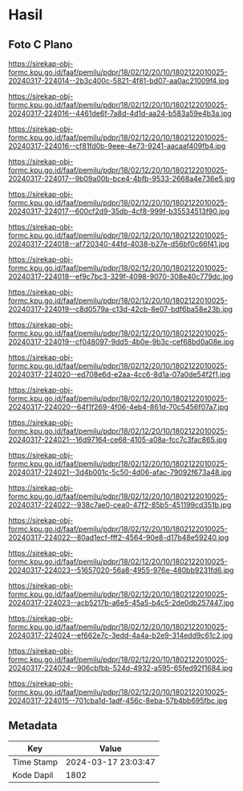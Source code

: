 # Hasil

## Foto C Plano

https://sirekap-obj-formc.kpu.go.id/faaf/pemilu/pdpr/18/02/12/20/10/1802122010025-20240317-224014--2b3c400c-5821-4f81-bd07-aa0ac21009f4.jpg

https://sirekap-obj-formc.kpu.go.id/faaf/pemilu/pdpr/18/02/12/20/10/1802122010025-20240317-224016--4461de6f-7a8d-4d1d-aa24-b583a59e4b3a.jpg

https://sirekap-obj-formc.kpu.go.id/faaf/pemilu/pdpr/18/02/12/20/10/1802122010025-20240317-224016--cf81fd0b-9eee-4e73-9241-aacaaf409fb4.jpg

https://sirekap-obj-formc.kpu.go.id/faaf/pemilu/pdpr/18/02/12/20/10/1802122010025-20240317-224017--9b09a00b-bce4-4bfb-9533-2668a4e736e5.jpg

https://sirekap-obj-formc.kpu.go.id/faaf/pemilu/pdpr/18/02/12/20/10/1802122010025-20240317-224017--600cf2d9-35db-4cf8-999f-b35534513f90.jpg

https://sirekap-obj-formc.kpu.go.id/faaf/pemilu/pdpr/18/02/12/20/10/1802122010025-20240317-224018--af720340-44fd-4038-b27e-d56bf0c66f41.jpg

https://sirekap-obj-formc.kpu.go.id/faaf/pemilu/pdpr/18/02/12/20/10/1802122010025-20240317-224018--ef9c7bc3-329f-4098-9070-308e40c779dc.jpg

https://sirekap-obj-formc.kpu.go.id/faaf/pemilu/pdpr/18/02/12/20/10/1802122010025-20240317-224019--c8d0579a-c13d-42cb-8e07-bdf6ba58e23b.jpg

https://sirekap-obj-formc.kpu.go.id/faaf/pemilu/pdpr/18/02/12/20/10/1802122010025-20240317-224019--cf048097-9dd5-4b0e-9b3c-cef68bd0a08e.jpg

https://sirekap-obj-formc.kpu.go.id/faaf/pemilu/pdpr/18/02/12/20/10/1802122010025-20240317-224020--ed708e6d-e2aa-4cc6-8d1a-07a0de54f2f1.jpg

https://sirekap-obj-formc.kpu.go.id/faaf/pemilu/pdpr/18/02/12/20/10/1802122010025-20240317-224020--64f1f269-4f06-4eb4-861d-70c5456f07a7.jpg

https://sirekap-obj-formc.kpu.go.id/faaf/pemilu/pdpr/18/02/12/20/10/1802122010025-20240317-224021--16d97164-ce68-4105-a08a-fcc7c3fac865.jpg

https://sirekap-obj-formc.kpu.go.id/faaf/pemilu/pdpr/18/02/12/20/10/1802122010025-20240317-224021--3d4b001c-5c50-4d06-afac-79092f673a48.jpg

https://sirekap-obj-formc.kpu.go.id/faaf/pemilu/pdpr/18/02/12/20/10/1802122010025-20240317-224022--938c7ae0-cea0-47f2-85b5-451199cd351b.jpg

https://sirekap-obj-formc.kpu.go.id/faaf/pemilu/pdpr/18/02/12/20/10/1802122010025-20240317-224022--80ad1ecf-fff2-4564-90e8-d17b48e59240.jpg

https://sirekap-obj-formc.kpu.go.id/faaf/pemilu/pdpr/18/02/12/20/10/1802122010025-20240317-224023--51657020-56a8-4955-976e-480bb9231fd6.jpg

https://sirekap-obj-formc.kpu.go.id/faaf/pemilu/pdpr/18/02/12/20/10/1802122010025-20240317-224023--acb5217b-a6e5-45a5-b4c5-2de0db257447.jpg

https://sirekap-obj-formc.kpu.go.id/faaf/pemilu/pdpr/18/02/12/20/10/1802122010025-20240317-224024--ef662e7c-3edd-4a4a-b2e9-314edd9c61c2.jpg

https://sirekap-obj-formc.kpu.go.id/faaf/pemilu/pdpr/18/02/12/20/10/1802122010025-20240317-224024--906cbfbb-524d-4932-a595-65fed92f1684.jpg

https://sirekap-obj-formc.kpu.go.id/faaf/pemilu/pdpr/18/02/12/20/10/1802122010025-20240317-224015--701cba1d-1adf-456c-8eba-57b4bb695fbc.jpg


## Metadata

| Key        | Value               |
| ---------- | ------------------- |
| Time Stamp | 2024-03-17 23:03:47 |
| Kode Dapil | 1802                |



